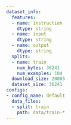 ```yaml
---
dataset_info:
  features:
  - name: instruction
    dtype: string
  - name: input
    dtype: string
  - name: output
    dtype: string
  splits:
  - name: train
    num_bytes: 36241
    num_examples: 104
  download_size: 20085
  dataset_size: 36241
configs:
- config_name: default
  data_files:
  - split: train
    path: data/train-*
---
```

